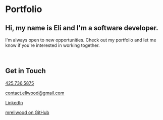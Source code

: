 # Portfolio

## Hi, my name is Eli and I'm a software developer.

I'm always open to new opportunities. Check out my portfolio and let me know if you're interested in working together.

<br>

## Get in Touch

[425.736.5875](sms:+14257365875)

[contact.eliwood@gmail.com](mailto:contact.eliwood@gmail.com)

[LinkedIn](https://www.linkedin.com/in/eliwoodprofessional/)

[mreliwood on GitHub](https://github.com/mreliwood)
